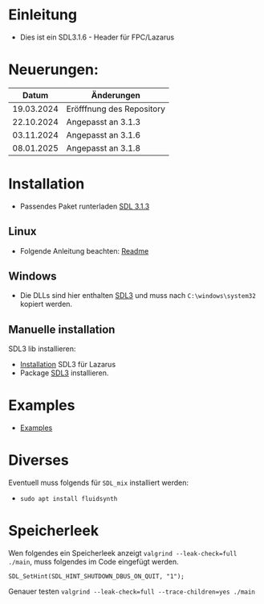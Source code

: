 # Einleitung
- Dies ist ein SDL3.1.6 - Header für FPC/Lazarus

# Neuerungen:
| Datum      | Änderungen 
| ---        | ---
| 19.03.2024 | Eröfffnung des Repository
| 22.10.2024 | Angepasst an 3.1.3
| 03.11.2024 | Angepasst an 3.1.6
| 08.01.2025 | Angepasst an 3.1.8

# Installation
- Passendes Paket runterladen [SDL 3.1.3](https://github.com/libsdl-org/SDL/releases/tag/preview-3.1.3)

## Linux
- Folgende Anleitung beachten: [Readme](https://github.com/libsdl-org/SDL/blob/main/docs/README-cmake.md)

## Windows
- Die DLLs sind hier enthalten [SDL3](https://github.com/libsdl-org/SDL/releases/download/release-2.30.8/SDL2-2.30.8-win32-x64.zip) und muss nach `C:\windows\system32` kopiert werden.

## Manuelle installation
SDL3 lib installieren:
- [Installation](install_sdl.md) SDL3 für Lazarus
- Package [SDL3](packages) installieren.

# Examples
- [Examples](examples)

# Diverses
Eventuell muss folgends für `SDL_mix` installiert werden:
- `sudo apt install fluidsynth`


# Speicherleek
Wen folgendes ein Speicherleek anzeigt `valgrind --leak-check=full ./main`, muss folgendes im Code eingefügt werden.
```
SDL_SetHint(SDL_HINT_SHUTDOWN_DBUS_ON_QUIT, "1");
```

Genauer testen `valgrind --leak-check=full --trace-children=yes ./main`





